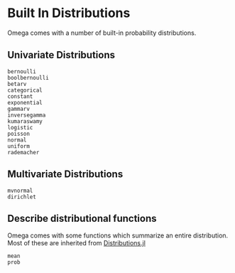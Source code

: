 # Built In Distributions

Omega comes with a number of built-in probability distributions.

## Univariate Distributions

```@docs
bernoulli
boolbernoulli
betarv
categorical
constant
exponential
gammarv
inversegamma
kumaraswamy
logistic
poisson
normal
uniform
rademacher
```

## Multivariate Distributions

```@docs
mvnormal
dirichlet
```
## Describe distributional functions

Omega comes with some functions which summarize an entire distribution.
Most of these are inherited from [Distributions.jl](https://github.com/JuliaStats/Distributions.jl)

```@docs
mean
prob
```